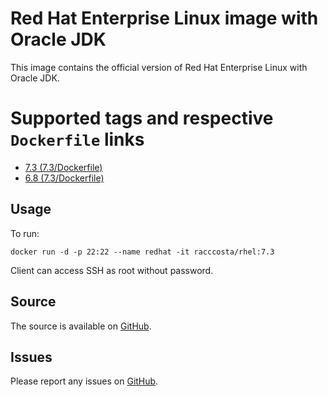 # Red Hat Enterprise Linux image with Oracle JDK

This image contains the official version of Red Hat Enterprise Linux with Oracle JDK.


# Supported tags and respective `Dockerfile` links

-	[7.3 (7.3/Dockerfile)](https://github.com/racc-costa/dockerfiles/blob/master/rhel-jdk/Dockerfile)
-	[6.8 (7.3/Dockerfile)](https://github.com/racc-costa/dockerfiles/blob/master/rhel-jdk/Dockerfile)

## Usage


To run:

	docker run -d -p 22:22 --name redhat -it racccosta/rhel:7.3
	
Client can access SSH as root without password.	

## Source

The source is available on [GitHub](https://github.com/racc-costa/dockerfiles/tree/master/rhel-jdk).


## Issues

Please report any issues on [GitHub](https://github.com/racc-costa/dockerfiles/issues).
